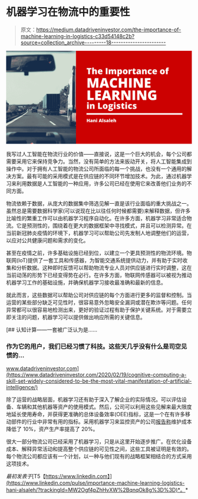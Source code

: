 # 机器学习在物流中的重要性

> 原文：<https://medium.datadriveninvestor.com/the-importance-of-machine-learning-in-logistics-c33d54148c2b?source=collection_archive---------18----------------------->

![](img/f36d74993db76f0e5b8643b7fab1ca18.png)

我写过人工智能在物流行业的价值——直接说，这是一个巨大的机会，每个公司都需要采用它来保持竞争力。当然，没有简单的方法来扳动开关，将人工智能集成到操作中。对于拥有人工智能的物流公司所面临的每一个挑战，也没有一个通用的解决方案。最有可能的采用模式是在供应链的不同环节增加技术。为此，通过机器学习来利用数据是人工智能的一种应用，许多公司已经在使用它来改善他们业务的不同方面。

物流依赖于数据，从庞大的数据集中筛选见解一直是该行业面临的重大挑战之一。虽然总是需要数据科学家(可以说现在比以往任何时候都需要)来解释数据，但许多比喻性的繁重工作可以由机器学习程序自动化。在许多方面，机器学习非常适合物流。它是预测性的，围绕着在更大的数据框架中寻找模式，并且可以检测异常。在当前新冠肺炎疫情的环境下，机器学习可以帮助公司先发制人地调整他们的运营，以应对公共健康问题和需求的变化。

甚至在疫情之前，许多基础设施已经到位，以建立一个更具预测性的物流环境。物联网(IoT)提供了一套工具和传感器，为智能交通系统提供动力，并有助于实时收集和分析数据。这种即时反馈可以帮助物流专业人员对供应链进行实时调整，这在当前动荡的形势下已经变得势在必行。在许多方面，物联网传感器可以被视为推动机器学习工作的基础设施，并确保机器学习接收最准确和最新的信息。

就此而言，这些数据可以帮助公司对供应链的每个方面进行更多的监督和控制。当运营的某些部分缺乏可见性时，很容易意外忽略安全漏洞或潜在欺诈等问题。任何异常都可以很容易地检测出来，更好的验证过程有助于保护关键系统。对于需要立即关注的问题，机器学习可以提供做出响应所需的关键信息。

[](https://www.datadriveninvestor.com/2020/02/19/cognitive-computing-a-skill-set-widely-considered-to-be-the-most-vital-manifestation-of-artificial-intelligence/) [## 认知计算——一套被广泛认为是……

### 作为它的用户，我们已经习惯了科技。这些天几乎没有什么是司空见惯的…

www.datadriveninvestor.com](https://www.datadriveninvestor.com/2020/02/19/cognitive-computing-a-skill-set-widely-considered-to-be-the-most-vital-manifestation-of-artificial-intelligence/) 

除了运营的战略层面，机器学习还有助于深入了解企业的实际情况。可以评估设备、车辆和其他机器等资产的使用模式。然后，公司可以利用这些见解来最大限度地延长使用寿命，并获得更准确的总体设备效率(OEE)指标，这是一个在有许多移动部件的行业中非常有用的指标。采用机器学习来监控资产的公司[报告称](https://www.fronetics.com/7-ways-machine-learning-is-improving-supply-chain-management/)维护成本降低了 10%，资产生产率提高了 20%。

很大一部分物流公司已经采用了机器学习，只是从这里开始逐步推广。在优化设备成本、解释异常活动和提高整个供应链的可见性之间，这些工具被证明是有效的。每个物流公司都应该有一个计划，以一种与他们现有的战略框架相结合的方式采用这项技术。

*最初发表于*[T5【https://www.linkedin.com】](https://www.linkedin.com/pulse/importance-machine-learning-logistics-hani-alsaleh/?trackingId=MW2Ogf4pZhHvXW%2BqnqOk8g%3D%3D)*。*